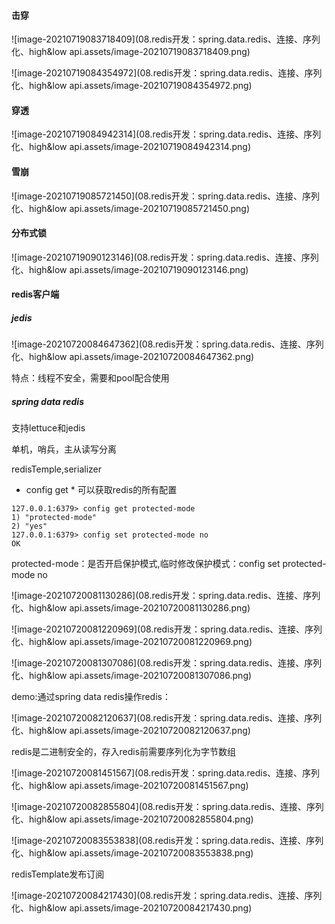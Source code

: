 #### 击穿

![image-20210719083718409](08.redis开发：spring.data.redis、连接、序列化、high&low api.assets/image-20210719083718409.png)

![image-20210719084354972](08.redis开发：spring.data.redis、连接、序列化、high&low api.assets/image-20210719084354972.png)

#### 穿透

![image-20210719084942314](08.redis开发：spring.data.redis、连接、序列化、high&low api.assets/image-20210719084942314.png)

#### 雪崩

![image-20210719085721450](08.redis开发：spring.data.redis、连接、序列化、high&low api.assets/image-20210719085721450.png)

#### 分布式锁

![image-20210719090123146](08.redis开发：spring.data.redis、连接、序列化、high&low api.assets/image-20210719090123146.png)

#### redis客户端

##### jedis

![image-20210720084647362](08.redis开发：spring.data.redis、连接、序列化、high&low api.assets/image-20210720084647362.png)

特点：线程不安全，需要和pool配合使用

##### spring data redis

支持lettuce和jedis

单机，哨兵，主从读写分离

redisTemple,serializer

* config get * 可以获取redis的所有配置

```
127.0.0.1:6379> config get protected-mode
1) "protected-mode"
2) "yes"
127.0.0.1:6379> config set protected-mode no
OK
```

protected-mode：是否开启保护模式,临时修改保护模式：config set protected-mode no

![image-20210720081130286](08.redis开发：spring.data.redis、连接、序列化、high&low api.assets/image-20210720081130286.png)

![image-20210720081220969](08.redis开发：spring.data.redis、连接、序列化、high&low api.assets/image-20210720081220969.png)

![image-20210720081307086](08.redis开发：spring.data.redis、连接、序列化、high&low api.assets/image-20210720081307086.png)

demo:通过spring data redis操作redis：

![image-20210720082120637](08.redis开发：spring.data.redis、连接、序列化、high&low api.assets/image-20210720082120637.png)

redis是二进制安全的，存入redis前需要序列化为字节数组

![image-20210720081451567](08.redis开发：spring.data.redis、连接、序列化、high&low api.assets/image-20210720081451567.png)

![image-20210720082855804](08.redis开发：spring.data.redis、连接、序列化、high&low api.assets/image-20210720082855804.png)

![image-20210720083553838](08.redis开发：spring.data.redis、连接、序列化、high&low api.assets/image-20210720083553838.png)

redisTemplate发布订阅

![image-20210720084217430](08.redis开发：spring.data.redis、连接、序列化、high&low api.assets/image-20210720084217430.png)
